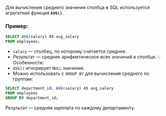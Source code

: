 Для вычисления среднего значения столбца в SQL используется агрегатная функция **`AVG()`**.
### Пример:
```sql
SELECT AVG(salary) AS avg_salary
FROM employees;
```
- `salary` — столбец, по которому считается среднее.
- Результат — среднее арифметическое всех значений в столбце.
💡 Особенности:
- `AVG()` игнорирует `NULL` значения.
- Можно использовать с `GROUP BY` для вычисления среднего по группам:
```sql
SELECT department_id, AVG(salary) AS avg_salary
FROM employees
GROUP BY department_id;
```
Результат — средняя зарплата по каждому департаменту.